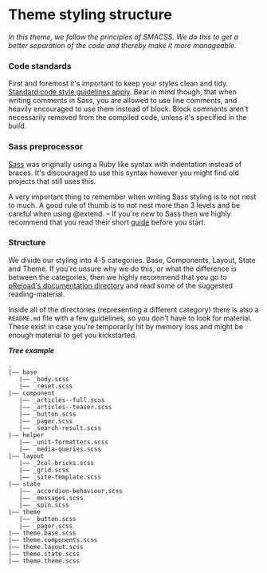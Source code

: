 # Theme styling structure
*In this theme, we follow the principles of SMACSS. We do this to get a better separation of the code and thereby make it more manageable.*


### Code standards
First and foremost it's important to keep your styles clean and tidy.
[Standard code style guidelines apply](https://www.drupal.org/coding-standards/css).
Bear in mind though, that when writing comments in Sass, you are allowed to use
line comments, and heavily encouraged to use them instead of block.
Block comments aren't necessarily removed from the compiled code, unless it's
specified in the build.


### Sass preprocessor
[Sass](http://sass-lang.com/) was originally using a Ruby like syntax with indentation instead of
braces. It's discouraged to use this syntax however you might find old
projects that still uses this.

A very important thing to remember when writing Sass styling is to not nest
to much. A good rule of thumb is to not nest more than 3 levels and be careful
when using @extend. – If you're new to Sass then we highly recommend that you read their short [guide](http://sass-lang.com/guide) before you start.


### Structure
We divide our styling into 4-5 categories. Base, Components, Layout, State and Theme. If you're unsure why we do this, or what the difference is between the categories, then we highly recommend that you go to [pReload's documentation directory](https://github.com/reload/preload/tree/develop/documentation) and read some of the suggested reading-material.

Inside all of the directories (representing a different category) there is also a `README.md` file with a few guidelines, so you don't have to look for material. These exist in case you're temporarily hit by memory loss and might be enough material to get you kickstarted.

***Tree example***

```
.
|–– base
   |–– _body.scss
   |–– _reset.scss
|–– component
   |–– _articles--full.scss
   |–– _articles--teaser.scss
   |–– _button.scss
   |–– _pager.scss
   |–– _search-result.scss
|–– helper
   |–– _unit-formatters.scss
   |–– _media-queries.scss
|–– layout
   |–– _2col-bricks.scss
   |–– _grid.scss
   |–– _site-template.scss
|–– state
   |–– _accordion-behaviour.scss
   |–– _messages.scss
   |–– _spin.scss
|–– theme
   |–– _button.scss
   |–– _pager.scss
|–– theme.base.scss
|–– theme.components.scss
|–– theme.layout.scss
|–– theme.state.scss
|–– theme.theme.scss
```

